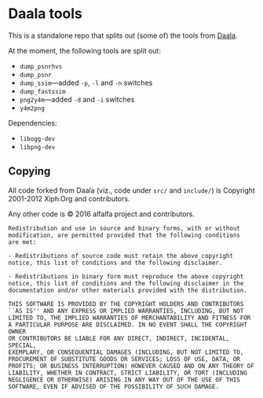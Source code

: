 # Daala tools #

This is a standalone repo that splits out (some of) the tools from
[Daala](https://github.com/xiph/daala).

At the moment, the following tools are split out:

- `dump_psnrhvs`
- `dump_psnr`
- `dump_ssim`—added `-p`, `-l` and `-n` switches
- `dump_fastssim`
- `png2y4m`—added `-d` and `-i` switches
- `y4m2png`

Dependencies:

- `libogg-dev`
- `libpng-dev`

## Copying ##

All code forked from Daala (viz., code under `src/` and `include/`) is
Copyright 2001-2012 Xiph.Org and contributors.

Any other code is © 2016 alfalfa project and contributors.

    Redistribution and use in source and binary forms, with or without
    modification, are permitted provided that the following conditions
    are met:

    - Redistributions of source code must retain the above copyright
    notice, this list of conditions and the following disclaimer.

    - Redistributions in binary form must reproduce the above copyright
    notice, this list of conditions and the following disclaimer in the
    documentation and/or other materials provided with the distribution.

    THIS SOFTWARE IS PROVIDED BY THE COPYRIGHT HOLDERS AND CONTRIBUTORS
    ``AS IS'' AND ANY EXPRESS OR IMPLIED WARRANTIES, INCLUDING, BUT NOT
    LIMITED TO, THE IMPLIED WARRANTIES OF MERCHANTABILITY AND FITNESS FOR
    A PARTICULAR PURPOSE ARE DISCLAIMED. IN NO EVENT SHALL THE COPYRIGHT OWNER
    OR CONTRIBUTORS BE LIABLE FOR ANY DIRECT, INDIRECT, INCIDENTAL, SPECIAL,
    EXEMPLARY, OR CONSEQUENTIAL DAMAGES (INCLUDING, BUT NOT LIMITED TO,
    PROCUREMENT OF SUBSTITUTE GOODS OR SERVICES; LOSS OF USE, DATA, OR
    PROFITS; OR BUSINESS INTERRUPTION) HOWEVER CAUSED AND ON ANY THEORY OF
    LIABILITY, WHETHER IN CONTRACT, STRICT LIABILITY, OR TORT (INCLUDING
    NEGLIGENCE OR OTHERWISE) ARISING IN ANY WAY OUT OF THE USE OF THIS
    SOFTWARE, EVEN IF ADVISED OF THE POSSIBILITY OF SUCH DAMAGE.
